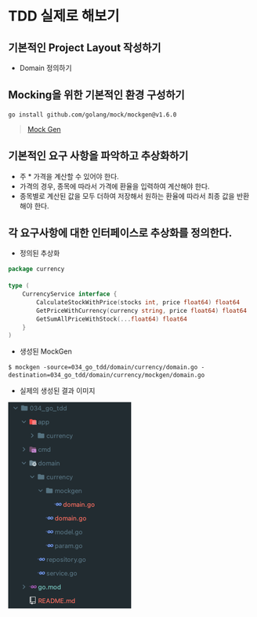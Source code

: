 # TDD 실제로 해보기 

## 기본적인 Project Layout 작성하기 

- Domain 정의하기 

## Mocking을 위한 기본적인 환경 구성하기 

```shell
go install github.com/golang/mock/mockgen@v1.6.0
```

> [Mock Gen](https://github.com/golang/mock)

## 기본적인 요구 사항을 파악하고 추상화하기 

- 주 * 가격을 계산할 수 있어야 한다. 
- 가격의 경우, 종목에 따라서 가격에 환율을 입력하여 계산해야 한다.
- 종목별로 계산된 값을 모두 더하여 저장해서 원하는 환율에 따라서 최종 값을 반환해야 한다. 

## 각 요구사항에 대한 인터페이스로 추상화를 정의한다. 

- 정의된 추상화 

```go
package currency

type (
	CurrencyService interface {
		CalculateStockWithPrice(stocks int, price float64) float64
		GetPriceWithCurrency(currency string, price float64) float64
		GetSumAllPriceWithStock(...float64) float64
	}
)

```

- 생성된 MockGen

```shell
$ mockgen -source=034_go_tdd/domain/currency/domain.go -destination=034_go_tdd/domain/currency/mockgen/domain.go
```

- 실제의 생성된 결과 이미지 

![Mockgen Samples](https://github.com/keepinmindsh/lines_golang/blob/main/034_go_tdd/mockgen_sample.png)